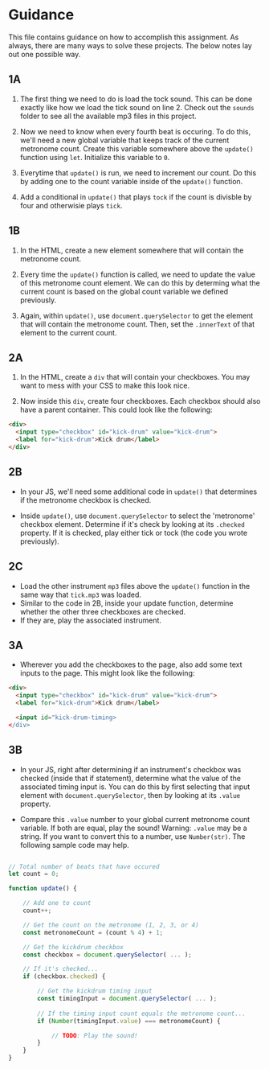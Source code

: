 # Guidance

This file contains guidance on how to accomplish this assignment. As always, there are many ways to solve these projects. The below notes lay out one possible way.

## 1A

1. The first thing we need to do is load the tock sound. This can be done exactly like how we load the tick sound on line 2. Check out the `sounds` folder to see all the available mp3 files in this project.

1. Now we need to know when every fourth beat is occuring. To do this, we'll need a new global variable that keeps track of the current metronome count. Create this variable somewhere above the `update()` function using `let`. Initialize this variable to `0`.

1. Everytime that `update()` is run, we need to increment our count. Do this by adding one to the count variable inside of the `update()` function.

1. Add a conditional in `update()` that plays `tock` if the count is divisble by four and otherwisie plays `tick`.

## 1B

1. In the HTML, create a new element somewhere that will contain the metronome count.

1. Every time the `update()` function is called, we need to update the value of this metronome count element. We can do this by determing what the current count is based on the global count variable we defined previously.

1. Again, within `update()`, use `document.querySelector` to get the element that will contain the metronome count. Then, set the `.innerText` of that element to the current count.

## 2A

1. In the HTML, create a `div` that will contain your checkboxes. You may want to mess with your CSS to make this look nice.

1. Now inside this `div`, create four checkboxes. Each checkbox should also have a parent container. This could look like the following:

```html
<div>
  <input type="checkbox" id="kick-drum" value="kick-drum">
  <label for="kick-drum">Kick drum</label>
</div>
```

## 2B

* In your JS, we'll need some additional code in `update()` that determines if the metronome checkbox is checked.

* Inside `update()`, use `document.querySelector` to select the 'metronome' checkbox element. Determine if it's check by looking at its `.checked` property. If it is checked, play either tick or tock (the code you wrote previously).

## 2C

* Load the other instrument `mp3` files above the `update()` function in the same way that `tick.mp3` was loaded.
* Similar to the code in 2B, inside your update function, determine whether the other three checkboxes are checked.
* If they are, play the associated instrument.

## 3A

* Wherever you add the checkboxes to the page, also add some text inputs to the page. This might look like the following:

```html
<div>
  <input type="checkbox" id="kick-drum" value="kick-drum">
  <label for="kick-drum">Kick drum</label>

  <input id="kick-drum-timing>
</div>
```

## 3B

* In your JS, right after determining if an instrument's checkbox was checked (inside that if statement), determine what the value of the associated timing input is. You can do this by first selecting that input element with `document.querySelector`, then by looking at its `.value` property.

* Compare this `.value` number to your global current metronome count variable. If both are equal, play the sound! Warning: `.value` may be a string. If you want to convert this to a number, use `Number(str)`. The following sample code may help.

```javascript

// Total number of beats that have occured
let count = 0;

function update() {

    // Add one to count
    count++;

    // Get the count on the metronome (1, 2, 3, or 4)
    const metronomeCount = (count % 4) + 1;

    // Get the kickdrum checkbox
    const checkbox = document.querySelector( ... );

    // If it's checked...
    if (checkbox.checked) {

        // Get the kickdrum timing input
        const timingInput = document.querySelector( ... );
        
        // If the timing input count equals the metronome count...
        if (Number(timingInput.value) === metronomeCount) {

            // TODO: Play the sound!
        }
    }
}

```
